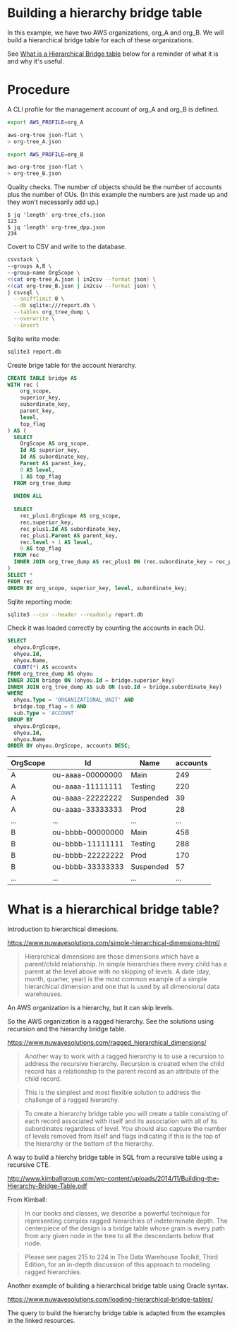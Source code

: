 # Building a hierarchy bridge table

In this example, we have two AWS organizations, org_A and org_B. We will build a hierarchical bridge table for each of these organizations.

See [What is a Hierarchical Bridge table](#what-is-a-hierarchical-bridge-table) below for a reminder of what it is and why it's useful.

# Procedure

A CLI profile for the management account of org_A and org_B is defined.

```bash
export AWS_PROFILE=org_A

aws-org-tree json-flat \
> org-tree_A.json

export AWS_PROFILE=org_B

aws-org-tree json-flat \
> org-tree_B.json
```

Quality checks. The number of objects should be the number of accounts plus the number of OUs. (In this example the numbers are just made up and they won't necessarily add up.)

```text
$ jq 'length' org-tree_cfs.json 
123
$ jq 'length' org-tree_dpp.json 
234
```

Covert to CSV and write to the database.

```bash
csvstack \
--groups A,B \
--group-name OrgScope \
<(cat org-tree_A.json | in2csv --format json) \
<(cat org-tree_B.json | in2csv --format json) \
| csvsql \
  --snifflimit 0 \
  --db sqlite:///report.db \
  --tables org_tree_dump \
  --overwrite \
  --insert
```

Sqlite write mode:

```bash
sqlite3 report.db
```

Create brige table for the account hierarchy.

```sql
CREATE TABLE bridge AS
WITH rec (
    org_scope,
    superior_key,
    subordinate_key,
    parent_key,
    level,
    top_flag
) AS (
  SELECT
    OrgScope AS org_scope,
    Id AS superior_key,
    Id AS subordinate_key,
    Parent AS parent_key,
    0 AS level,
    1 AS top_flag
  FROM org_tree_dump
  
  UNION ALL
  
  SELECT
    rec_plus1.OrgScope AS org_scope,
    rec.superior_key,
    rec_plus1.Id AS subordinate_key,
    rec_plus1.Parent AS parent_key,
    rec.level + 1 AS level,
    0 AS top_flag
  FROM rec
  INNER JOIN org_tree_dump AS rec_plus1 ON (rec.subordinate_key = rec_plus1.Parent)
)
SELECT *
FROM rec
ORDER BY org_scope, superior_key, level, subordinate_key;
```

Sqlite reporting mode:

```bash
sqlite3 --csv --header --readonly report.db
```

Check it was loaded correctly by counting the accounts in each OU.

```sql
SELECT
  ohyou.OrgScope,
  ohyou.Id,
  ohyou.Name,
  COUNT(*) AS accounts
FROM org_tree_dump AS ohyou
INNER JOIN bridge ON (ohyou.Id = bridge.superior_key)
INNER JOIN org_tree_dump AS sub ON (sub.Id = bridge.subordinate_key)
WHERE
  ohyou.Type = 'ORGANIZATIONAL_UNIT' AND
  bridge.top_flag = 0 AND
  sub.Type = 'ACCOUNT'
GROUP BY
  ohyou.OrgScope,
  ohyou.Id,
  ohyou.Name
ORDER BY ohyou.OrgScope, accounts DESC;
```

|OrgScope|Id              |Name               |accounts|
|--------|----------------|-------------------|--------|
|A       |ou-aaaa-00000000|Main               |249     |
|A       |ou-aaaa-11111111|Testing            |220     |
|A       |ou-aaaa-22222222|Suspended          |39      |
|A       |ou-aaaa-33333333|Prod               |28      |
|...     |...             |...                |...     |
|B       |ou-bbbb-00000000|Main               |458     |
|B       |ou-bbbb-11111111|Testing            |288     |
|B       |ou-bbbb-22222222|Prod               |170     |
|B       |ou-bbbb-33333333|Suspended          |57      |
|...     |...             |...                |...     |

# What is a hierarchical bridge table?

Introduction to hierarchical dimesions.

https://www.nuwavesolutions.com/simple-hierarchical-dimensions-html/

> Hierarchical dimensions are those dimensions which have a parent/child relationship. In simple hierarchies there every child has a parent at the level above with no skipping of levels. A date (day, month, quarter, year) is the most common example of a simple hierarchical dimension and one that is used by all dimensional data warehouses.

An AWS organization is a hierarchy, but it can skip levels.

So the AWS organization is a ragged hierarchy. See the solutions using recursion and the hierarchy bridge table.

https://www.nuwavesolutions.com/ragged_hierarchical_dimensions/

> Another way to work with a ragged hierarchy is to use a recursion to address the recursive hierarchy. Recursion is created when the child record has a relationship to the parent record as an attribute of the child record.

> This is the simplest and most flexible solution to address the challenge of a ragged hierarchy.

> To create a hierarchy bridge table you will create a table consisting of each record associated with itself and its association with all of its subordinates regardless of level. You should also capture the number of levels removed from itself and flags indicating if this is the top of the hierarchy or the bottom of the hierarchy.

A way to build a hierchy bridge table in SQL from a recursive table using a recursive CTE. 

http://www.kimballgroup.com/wp-content/uploads/2014/11/Building-the-Hierarchy-Bridge-Table.pdf

From Kimball:

> In our books and classes, we describe a powerful technique for representing complex ragged 
hierarchies of indeterminate depth. The centerpiece of the design is a bridge table whose grain is every path from any given node in the tree to all the descendants below that node. 
 
> Please see pages 215 to 224 in The Data Warehouse Toolkit, Third Edition, for an in-depth discussion of this approach to modeling ragged hierarchies.

Another example of building a hierarchical bridge table using Oracle syntax.

https://www.nuwavesolutions.com/loading-hierarchical-bridge-tables/

The query to build the hierarchy bridge table is adapted from the examples in the linked resources.
